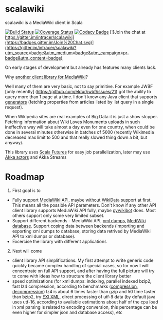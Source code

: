 # scalawiki
scalawiki is a MediaWiki client in Scala

[![Build Status](https://travis-ci.org/intracer/scalawiki.svg?branch=master)](https://travis-ci.org/intracer/scalawiki?branch=master)
[![Coverage Status](https://coveralls.io/repos/intracer/scalawiki/badge.svg)](https://coveralls.io/r/intracer/scalawiki)
[![Codacy Badge](https://www.codacy.com/project/badge/83a1a032be754d0c81b87e9633988ae2)](https://www.codacy.com/public/intracer/scalawiki)
[![Join the chat at https://gitter.im/intracer/scalawiki](https://badges.gitter.im/Join%20Chat.svg)](https://gitter.im/intracer/scalawiki?utm_source=badge&utm_medium=badge&utm_campaign=pr-badge&utm_content=badge)

On early stages of development but already has features many clients lack.

Why [another client library for MediaWiki](https://www.mediawiki.org/wiki/API:Client_code)?

Well many of them are very basic, not to say primitive. For example JWBF [only recently] (https://github.com/eldur/jwbf/issues/21) got the ability to query more than 1 page at a time. I don't know any Java client that supports [generators](https://www.mediawiki.org/wiki/API:Query#Generators) (fetching properties from articles listed by list query in a single request).

When Wikipedia sites are real examples of Big Data it is just a show stopper. Fetching information about Wiki Loves Monuments uploads in such ineffective way will take almost a day even for one country, when could be done in several minutes otherwise in batches of 5000 (recently Wikimedia decreased max limit to 500 and that really slowed thing down a bit, but anyway).

This library uses [Scala Futures](http://docs.scala-lang.org/overviews/core/futures.html) for easy job parallelization, later may use [Akka actors](http://akka.io/docs/) and Akka Streams 


# Roadmap
1. First goal is to 
  * Fully support [MediaWiki API](https://www.mediawiki.org/wiki/API:Main_page), maybe without  [WikiData](https://meta.wikimedia.org/wiki/Wikidata) support at first. This means all the possible API parameters. Don't know if any other API client library supports MediaWiki API fully, maybe  [pywikibot](https://www.mediawiki.org/wiki/Manual:Pywikibot) does. Most others support only some very limited subset.
  * Support different backends - MediaWiki API, [xml dumps](https://meta.wikimedia.org/wiki/Data_dumps), [MediWiki database](https://www.mediawiki.org/wiki/Manual:Database_layout). Support coping data between backends (importing and exporting xml dumps to database, storing data retrived by MediaWiki API to xml dumps or database).
  * Excercise the library with different applications
2. Next will come 
  * client library API simplifications. My first attempt to write generic code quickly became complex handling of special cases, so for now I will concentrate on full API support, and after having the full picture will try to come with ideas how to structure the client library better
  * speed optimizations (for xml dumps: indexing, parallel indexed bzip2, fast lz4 compression, according to benchmarks ([compression](http://jpountz.github.io/lz4-java/1.2.0/lz4-compression-benchmark/), [decompression](http://jpountz.github.io/lz4-java/1.2.0/lz4-decompression-benchmark/)) lz4 is about 6 times faster than gzip and 50 time faster than bzip2, try [EXI XML](http://exificient.sourceforge.net/), direct processing of utf-8 data (by default java uses utf-16, according to available estimations about half of the cpu load in xml parsing is related to encoding conversion, this percentage can be even higher for simpler json and database access), etc
